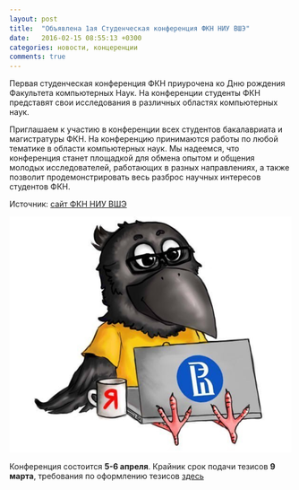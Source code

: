 ```yaml
---
layout: post
title:  "Объявлена 1ая Студенческая конференция ФКН НИУ ВШЭ"
date:   2016-02-15 08:55:13 +0300
categories: новости, концеренции
comments: true
---
```


Первая студенческая конференция ФКН приурочена ко Дню рождения Факультета компьютерных Наук. На конференции студенты ФКН представят свои исследования в различных областях компьютерных наук.

Приглашаем к участию в конференции всех студентов бакалавриата и магистратуры ФКН. На конференцию принимаются работы по любой тематике в области компьютерных наук. Мы надеемся, что конференция станет площадкой для обмена опытом и общения молодых исследователей, работающих в разных направлениях, а также позволит продемонстрировать весь разброс научных интересов студентов ФКН.

Источник: [сайт ФКН НИУ ВШЭ](https://cs.hse.ru/tutor/stud_conf2016)

![](/images/csf_logo.jpg)

Конференция состоится **5-6 апреля**. Крайник срок подачи тезисов **9 марта**, требования по оформлению тезисов [здесь](https://cs.hse.ru/tutor/stud_conf2016/application/)
